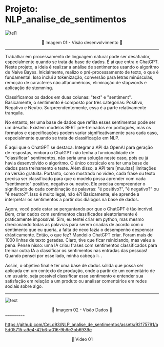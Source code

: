 # Projeto: NLP_analise_de_sentimentos
 
![tel1](https://github.com/CeLo93/NLP_analise_de_sentimentos/assets/92175791/37f9a85b-2cd8-4ac6-a409-8cda42129a43)
<div align="center">
 📸 Imagem 01 - Visão desenvolvimento 📸
</div>

----------

Trabalhar em processamento de linguagem natural pode ser desafiador, especialmente quando se trata da base de dados. É aí que entra o ChatGPT. Neste projeto, a ideia é realizar a análise de sentimentos usando o algoritmo de Naive Bayes. Inicialmente, realizo o pré-processamento de texto, o que é fundamental. Isso inclui a tokenização, conversão para letras minúsculas, remoção de caracteres não alfanuméricos, eliminação de stopwords e aplicação de stemming.

Classificamos os dados em duas colunas: "text" e "sentiment". Basicamente, o sentimento é composto por três categorias: Positivo, Negativo e Neutro. Surpreendentemente, essa é a parte relativamente tranquila.

No entanto, ter uma base de dados que reflita esses sentimentos pode ser um desafio. Existem modelos BERT pré-treinados em português, mas os formatos e especificações podem variar significativamente para cada caso, especialmente quando se trata de classificação em NLP.

É aqui que o ChatGPT se destaca. Integrar a API da OpenAI para geração de respostas, embora o ChatGPT não tenha a funcionalidade de "classificar" sentimentos, não seria uma solução neste caso, pois eu já havia desenvolvido o algoritmo. O único obstáculo era ter uma base de dados para treinamento e teste. Além disso, a API tem [muuitas] limitações na versão gratuita. Portanto, como mostrado no vídeo, cada frase ou texto precisa ser classificado para que o modelo possa aprender com cada "sentimento" positivo, negativo ou neutro. Ele precisa compreender o significado de cada combinação de palavras: "é positivo?", "é negativo?" ou "é neutro?". Isso é muito legal, não é?! Basicamente, ele aprende a interpretar os sentimentos a partir dos diálogos na base de dados.

Agora, você pode estar se perguntando por que o ChatGPT é tão incrível. Bem, criar dados com sentimentos classificados aleatoriamente é praticamente impossível. Sim, eu tentei criar em python, mas mesmo direcionando todas as palavras para serem criadas de acordo com o sentimento que eu queria, a falta de nexo fazia o desempenho despencar drásticamente. Então, o que fez? Mandei o ChatGPT criar. Foram mais de 1000 linhas de texto geradas. Claro, tive que ficar reiniciando, mas valeu a pena. Pense nisso: uma IA criou frases com sentimentos classificados para treinar outra IA a classificar os sentimentos nas entradas das pessoas! Quando pensei por esse lado, minha cabeça 💥 .

Assim, o objetivo final é ter uma base de dados sólida que possa ser aplicada em um contexto de produção, onde a partir de um comentário de um usuário, seja possível classificar esse sentimento e entender sua satisfação em relação a um produto ou analisar comentários em redes sociais sobre algo.

----------

![text](https://github.com/CeLo93/NLP_analise_de_sentimentos/assets/92175791/7aef57a1-e764-47f3-950a-203920ce4bd4)


<div align="center">
 📸 Imagem 02 - Visão Dados 📸
</div>
----------



https://github.com/CeLo93/NLP_analise_de_sentimentos/assets/92175791/a5d05715-a9e4-42b6-a016-9b6e2bb6939e



<div align="center">
 📸 Video 01 
</div>

